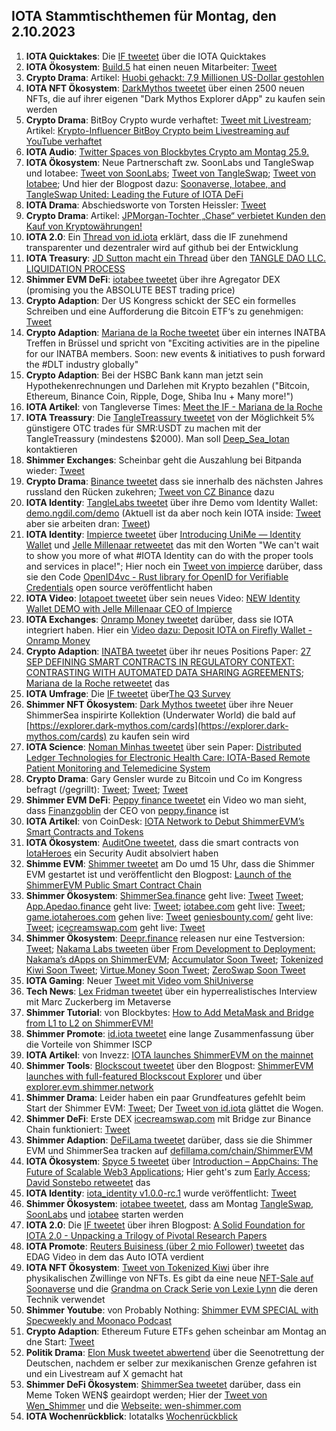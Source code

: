 ## IOTA Stammtischthemen für Montag, den 2.10.2023

1. **IOTA Quicktakes**: Die [IF tweetet]() über die IOTA Quicktakes
2. **IOTA Ökosystem**: [Build.5](https://twitter.com/build5tech) hat einen neuen Mitarbeiter: [Tweet](https://x.com/build5tech/status/1706549594677731775?s=20)
3. **Crypto Drama**: Artikel: [Huobi gehackt: 7,9 Millionen US-Dollar gestohlen](https://www.btc-echo.de/schlagzeilen/huobi-gehackt-79-millionen-us-dollar-gestohlen-171945/)
4. **IOTA NFT Ökosystem**: [DarkMythos tweetet](https://x.com/DarkMythosIOTA/status/1706546613764632638?s=20) über einen 2500 neuen NFTs, die auf ihrer eigenen "Dark Mythos Explorer dApp" zu kaufen sein werden
5. **Crypto Drama**: BitBoy Crypto wurde verhaftet: [Tweet mit Livestream](https://x.com/iamramekin/status/1706504068737139060?s=20); Artikel: [Krypto-Influencer BitBoy Crypto beim Livestreaming auf YouTube verhaftet](https://de.cryptonews.com/news/krypto-influencer-bitboy-crypto-beim-livestreaming-auf-youtube-verhaftet.htm)
6. **IOTA Audio**: [Twitter Spaces von Blockbytes Crypto am Montag 25.9.](https://x.com/blockbytescom/status/1706310521039753330?s=20)
7. **IOTA Ökosystem**: Neue Partnerschaft zw. SoonLabs und TangleSwap und Iotabee: [Tweet von SoonLabs](https://x.com/soon_labs/status/1706572195697406134?s=20); [Tweet von TangleSwap](https://x.com/TangleSwap/status/1706574114213810664?s=20); [Tweet von Iotabee](https://x.com/iotabee/status/1706577548669321252?s=20); Und hier der Blogpost dazu: [Soonaverse, Iotabee, and TangleSwap United: Leading the Future of IOTA DeFi](https://soonlabs.medium.com/soonaverse-tangleswap-future-of-defi-d9c86fcb36b7)
8. **IOTA Drama**: Abschiedsworte von Torsten Heissler: [Tweet](https://x.com/theissler/status/1706596293332680743?s=20)
9. **Crypto Drama**: Artikel: [JPMorgan-Tochter „Chase“ verbietet Kunden den Kauf von Kryptowährungen!](https://www.blocktrainer.de/chase-verbietet-kunden-den-kauf-von-krypto/)
10. **IOTA 2.0**: Ein [Thread von id.iota](https://x.com/id_iota/status/1706685221024977290?s=20) erklärt, dass die IF zunehmend transparenter und dezentraler wird auf github bei der Entwicklung 
11. **IOTA Treasury**: [JD Sutton macht ein Thread](https://x.com/Deep_Sea_Iotan/status/1706740360050000325?s=20) über den [TANGLE DAO LLC. LIQUIDATION PROCESS](https://hackmd.io/@turIC_28RG6k6PG4qdRL8A/SkQkC9ldh)
12. **Shimmer EVM DeFi**: [iotabee tweetet](https://x.com/iotabee/status/1706933530066866305?s=20) über ihre Agregator DEX (promising you the ABSOLUTE BEST trading price)
13. **Crypto Adaption**: Der US Kongress schickt der SEC ein formelles Schreiben und eine Aufforderung die Bitcoin ETF‘s zu genehmigen: [Tweet](https://x.com/hoss_crypto/status/1706786793536819683?s=20)
14. **Crypto Adaption**: [Mariana de la Roche tweetet](https://x.com/Marianadlrw/status/1706770607315325089?s=20) über ein internes INATBA Treffen in Brüssel und spricht von "Exciting activities are in the pipeline for our INATBA members. Soon: new events & initiatives to push forward the #DLT industry globally"
15. **Crypto Adaption**: Bei der HSBC Bank kann man jetzt sein Hypothekenrechnungen und Darlehen mit Krypto bezahlen ("Bitcoin, Ethereum, Binance Coin, Ripple, Doge, Shiba Inu + Many more!")
16. **IOTA Artikel**: von Tangleverse Times: [Meet the IF - Mariana de la Roche](https://www.times.tangleverse.io/meet-the-if-mariana-de-la-roche/)
17. **IOTA Treassury**: Die [TangleTreassury tweetet](https://x.com/TangleTreasury/status/1706703264916676869?s=20) von der Möglichkeit 5% günstigere OTC trades für SMR:USDT zu machen mit der TangleTreassury (mindestens $2000). Man soll [Deep_Sea_Iotan](https://twitter.com/Deep_Sea_Iotan) kontaktieren
18. **Shimmer Exchanges**: Scheinbar geht die Auszahlung bei Bitpanda wieder: [Tweet](https://x.com/cbe78/status/1706996006078865783?s=20)
19. **Crypto Drama**: [Binance tweetet](https://x.com/binance/status/1706944096688885895?s=20) dass sie innerhalb des nächsten Jahres russland den Rücken zukehren; [Tweet von CZ Binance](https://x.com/cz_binance/status/1706948603233611858?s=20) dazu
20. **IOTA Identity**: [TangleLabs tweetet](https://x.com/Tangle_Labs/status/1707001069736268080?s=20) über ihre Demo vom Identity Wallet: [demo.ngdil.com/demo](https://demo.ngdil.com/demo) (Aktuell ist da aber noch kein IOTA inside: [Tweet](https://x.com/Vrom14286662/status/1707007934406840729?s=20) aber sie arbeiten dran: [Tweet](https://x.com/Tangle_Labs/status/1707017729398464710?s=20))
21. **IOTA Identity**: [Impierce tweetet](https://x.com/ImpierceTech/status/1707002154500714501?s=20) über [Introducing UniMe — Identity Wallet](https://medium.com/@jelle.millenaar/introducing-unime-identity-wallet-720bd8b9233b) und [Jelle Millenaar retweetet](https://x.com/JelleFm/status/1707003509986460140?s=20) das mit den Worten "We can't wait to show you more of what #IOTA Identity can do with the proper tools and services in place!"; Hier noch ein [Tweet von impierce](https://x.com/ImpierceTech/status/1707305179714867494?s=20) darüber, dass sie den Code [OpenID4vc - Rust library for OpenID for Verifiable Credentials](https://github.com/impierce/openid4vc) open source veröffentlicht haben
22. **IOTA Video**: [Iotapoet tweetet](https://x.com/IotaPoet/status/1707009960255639621?s=20) über sein neues Video: [NEW Identity Wallet DEMO with Jelle Millenaar CEO of Impierce](https://youtu.be/LVrLqNkrutE)
23. **IOTA Exchanges**: [Onramp Money tweetet](https://x.com/onrampmoney/status/1707009463893606720?s=20) darüber, dass sie IOTA integriert haben. Hier ein [Video dazu: Deposit IOTA on Firefly Wallet - Onramp Money](https://www.youtube.com/watch?v=QALnCOam40A)
24. **Crypto Adaption**: [INATBA tweetet](https://x.com/INATBA_org/status/1707006066465116239?s=20) über ihr neues Positions Paper: [27 SEP DEFINING SMART CONTRACTS IN REGULATORY CONTEXT: CONTRASTING WITH AUTOMATED DATA SHARING AGREEMENTS](https://inatba.org/non-classe/defining-smart-contracts-in-regulatory-context-contrasting-with-automated-data-sharing-agreements/); [Mariana de la Roche retweetet](https://x.com/Marianadlrw/status/1707018267607404666?s=20) das
25. **IOTA Umfrage**: Die [IF tweetet](https://x.com/iota/status/1707017244079751671?s=20) über[The Q3 Survey](https://tally.so/r/wzN4Nq)
26. **Shimmer NFT Ökosystem**: [Dark Mythos tweetet](https://x.com/DarkMythosIOTA/status/1707090759596347750?s=20) über ihre Neuer ShimmerSea inspirirte Kollektion (Underwater World) die bald auf [https://explorer.dark-mythos.com/cards](https://explorer.dark-mythos.com/cards) zu kaufen sein wird
27. **IOTA Science**: [Noman Minhas tweetet](https://x.com/malicious_dll/status/1706979721731506572?s=20) über sein Paper: [Distributed Ledger Technologies for Electronic Health Care: IOTA-Based Remote Patient Monitoring and Telemedicine System](https://www.computer.org/csdl/magazine/co/2023/10/10255134/1QzyoHzZs6Q)
28. **Crypto Drama**: Gary Gensler wurde zu Bitcoin und Co im Kongress befragt (/gegrillt): [Tweet](https://x.com/FurkanCCTV/status/1707044560692449754?s=20); [Tweet](https://x.com/WatcherGuru/status/1707071783570952703?s=20); [Tweet](https://x.com/WatcherGuru/status/1707082244135833919?s=20)
29. **Shimmer EVM DeFi**: [Peppy finance tweetet](https://x.com/Peppy_finance/status/1707289739634548953?s=20) ein Video wo man sieht, dass [Finanzgoblin](https://twitter.com/finanzgoblin) der CEO von [peppy.finance](https://www.peppy.finance/) ist
30. **IOTA Artikel**: von CoinDesk: [IOTA Network to Debut ShimmerEVM’s Smart Contracts and Tokens](https://www.coindesk.com/tech/2023/09/28/iota-network-to-debut-shimmerevms-smart-contracts-and-tokens/)
31. **IOTA Ökosystem**: [AuditOne tweetet](https://x.com/auditone_team/status/1707372926536729078?s=20), dass die smart contracts von [IotaHeroes](https://twitter.com/IotaHeroes) ein Security Audit absolviert haben
32. **Shimme EVM**: [Shimmer tweetet](https://x.com/shimmernet/status/1707379638865977407?s=20) am Do umd 15 Uhr, dass die Shimmer EVM gestartet ist und veröffentlicht den Blogpost: [Launch of the ShimmerEVM Public Smart Contract Chain](https://blog.shimmer.network/shimmerevm-chain-launch/)
33. **Shimmer Ökosystem**: [ShimmerSea.finance](https://shimmersea.finance/) geht live: [Tweet](https://x.com/ShimmerSeaDEX/status/1707381241035542930?s=20) [Tweet](https://x.com/dr_tangle/status/1707382949199437862?s=20); [App.Apedao.finance](https://app.apedao.finance/) geht live: [Tweet](https://x.com/iotapes/status/1707383191302992335?s=20); [iotabee.com](https://iotabee.com/) geht live: [Tweet](https://x.com/iotabee/status/1707390185409819103?s=20); [game.iotaheroes.com](https://game.iotaheroes.com/) gehen live: [Tweet](https://x.com/IotaHeroes/status/1707380124151099504?s=20) [geniesbounty.com/](https://www.geniesbounty.com/) geht live: [Tweet](https://x.com/Genies_Bounty/status/1707387701702312200?s=20); [icecreamswap.com](https://icecreamswap.com/?chainId=1116) geht live: [Tweet](https://x.com/icecream_swap/status/1707396537246953644?s=20)
34. **Shimmer Ökosystem**: [Deepr.finance](https://deepr.finance/) releasen nur eine Testversion: [Tweet](https://x.com/DeeprFinance/status/1707391695849980090?s=20); [Nakama Labs tweeten](https://x.com/Nakama_Labs/status/1707387182824960383?s=20) über [From Development to Deployment: Nakama’s dApps on ShimmerEVM](https://medium.com/@NakamaLabs/from-development-to-deployment-nakamas-dapps-on-shimmerevm-376e6025da3f); [Accumulator Soon Tweet](https://x.com/ACCU_DeFi/status/1707389834535264361?s=20); [Tokenized Kiwi Soon Tweet](https://x.com/tokenizedkiwi/status/1707386802049262061?s=20); [Virtue.Money Soon Tweet](https://x.com/Virtue_Money/status/1707392614360641712?s=20); [ZeroSwap Soon Tweet](https://x.com/ZeroSwapNFT/status/1707397913570070811?s=20)
35. **IOTA Gaming**: Neuer [Tweet mit Video vom ShiUniverse](https://x.com/Shiuniverse/status/1707452316276711633?s=20)
36. **Tech News**: [Lex Fridman tweetet](https://x.com/lexfridman/status/1707453830344868204?s=20) über ein hyperrealistisches Interview mit Marc Zuckerberg im Metaverse
37. **Shimmer Tutorial**: von Blockbytes: [How to Add MetaMask and Bridge from L1 to L2 on ShimmerEVM!](https://www.youtube.com/watch?v=plKoaCH-Dq4)
38. **Shimmer Promote**: [id.iota tweetet](https://x.com/id_iota/status/1707464532786889048?s=20) eine lange Zusammenfassung über die Vorteile von Shimmer ISCP
39. **IOTA Artikel**: von Invezz: [IOTA launches ShimmerEVM on the mainnet](https://invezz.com/news/2023/09/28/iota-launches-shimmerevm-on-the-mainnet/)
40. **Shimmer Tools**: [Blockscout tweetet](https://x.com/blockscoutcom/status/1707425140089221389?s=20) über den Blogpost: [ShimmerEVM launches with full-featured Blockscout Explorer](https://www.blog.blockscout.com/shimmer-evm-launches-with-blockscout/) und über [explorer.evm.shimmer.network](https://explorer.evm.shimmer.network/)
41. **Shimmer Drama**: Leider haben ein paar Grundfeatures gefehlt beim Start der Shimmer EVM: [Tweet](https://x.com/Vrom14286662/status/1707474763063427315?s=20); Der [Tweet von id.iota](https://x.com/id_iota/status/1707521919086383351?s=20) glättet die Wogen. 
42. **Shimmer DeFi**: Erste DEX [icecreamswap.com](https://icecreamswap.com/) mit Bridge zur Binance Chain funktioniert: [Tweet](https://x.com/Vrom14286662/status/1707508299623432640?s=20)
43. **Shimmer Adaption**: [DeFiLama tweetet](https://x.com/DefiLlama/status/1707470032651850092?s=20) darüber, dass sie die Shimmer EVM und ShimmerSea tracken auf [defillama.com/chain/ShimmerEVM](https://defillama.com/chain/ShimmerEVM)
44. **IOTA Ökosystem**: [Spyce 5 tweetet](https://x.com/SPYCE_5/status/1707648307504259175?s=20) über [Introduction – AppChains: The Future of Scalable Web3 Applications](https://spyce5.com/appchains/appchain-101-an-in-depth-introduction-to-appchains-and-their-applications/); Hier geht's zum [Early Access](https://spyce5.com/early-access/); [David Sonstebo retweetet](https://x.com/DavidSonstebo/status/1708090245000966269?s=20) das 
45. **IOTA Identity**: [iota_identity v1.0.0-rc.1](https://github.com/iotaledger/identity.rs/releases/tag/v1.0.0-rc.1) wurde veröffentlicht: [Tweet](https://twitter.com/Vrom14286662/status/1707814866486988980)
46. **Shimmer Ökosystem**: [iotabee tweetet](https://x.com/iotabee/status/1707804631491805657?s=20), dass am Montag [TangleSwap](https://twitter.com/TangleSwap), [SoonLabs](https://twitter.com/soon_labs) und [iotabee](https://twitter.com/iotabee) starten werden
47. **IOTA 2.0**: Die [IF tweetet](https://x.com/iota/status/1707742026693828651?s=20) über ihren Blogpost: [A Solid Foundation for IOTA 2.0 - Unpacking a Trilogy of Pivotal Research Papers](https://blog.iota.org/solid-foundation-iota20/)
48. **IOTA Promote**: [Reuters Buisiness (über 2 mio Follower) tweetet](https://x.com/ReutersBiz/status/1707968513363657210?s=20) das EDAG Video in dem das Auto IOTA verdient
49. **IOTA NFT Ökosystem**: [Tweet von Tokenized Kiwi](https://x.com/tokenizedkiwi/status/1708185859164455335?s=20) über ihre physikalischen Zwillinge von NFTs. Es gibt da eine neue [NFT-Sale auf Soonaverse](https://soonaverse.com/nft/0xd02376d79d587dfbe6370524b3bf123400cbdca4) und die [Grandma on Crack Serie von Lexie Lynn](https://x.com/lexienft/status/1708186575270514708?s=20) die deren Technik verwendet
50. **Shimmer Youtube**: von Probably Nothing: [Shimmer EVM SPECIAL with Specweekly and Moonaco Podcast](https://www.youtube.com/watch?v=UM7aAFlC8Cg)
51. **Crypto Adaption**: Ethereum Future ETFs gehen scheinbar am Montag an dne Start: [Tweet](https://x.com/JSeyff/status/1707866932311957577?s=20)
52. **Politik Drama**: [Elon Musk tweetet abwertend](https://x.com/elonmusk/status/1707758153977204846?s=20) über die Seenotrettung der Deutschen, nachdem er selber zur mexikanischen Grenze gefahren ist und ein Livestream auf X gemacht hat
53. **Shimmer DeFi Ökosystem**: [ShimmerSea tweetet](https://x.com/ShimmerSeaDEX/status/1708161059465433345?s=20) darüber, dass ein Meme Token WEN$ geairdopt werden; Hier der [Tweet von Wen_Shimmer](https://x.com/WEN_Shimmer/status/1708097280845213998?s=20) und die [Webseite: wen-shimmer.com](https://www.wen-shimmer.com/)
54. **IOTA Wochenrückblick**: Iotatalks [Wochenrückblick](https://www.iota-talk.com/index.php?article/328-wochenr%C3%BCckblick-vom-24-bis-30-september-2023/)
